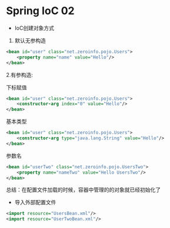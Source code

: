 # Spring IoC 02

- IoC创建对象方式
1. 默认无参构造
```xml
<bean id="user" class="net.zeroinfo.pojo.Users">
    <property name="name" value="Hello"/>
</bean>
```

2.有参构造:

下标赋值
```xml
<bean id="user" class="net.zeroinfo.pojo.Users">
    <constructor-arg index="0" value="Hello"/>
</bean>
```

基本类型

```xml
<bean id="user" class="net.zeroinfo.pojo.Users">
    <constructor-arg type="java.lang.String" value="Hello"/>
</bean>
```

参数名

```xml
<bean id="userTwo" class="net.zeroinfo.pojo.UsersTwo">
    <property name="nameTwo" value="Hello UsersTwo"/>
</bean>
```

总结：在配置文件加载的时候，容器中管理的的对象就已经初始化了

- 导入外部配置文件
```xml
<import resource="UsersBean.xml"/>
<import resource="UserTwoBean.xml"/>
```